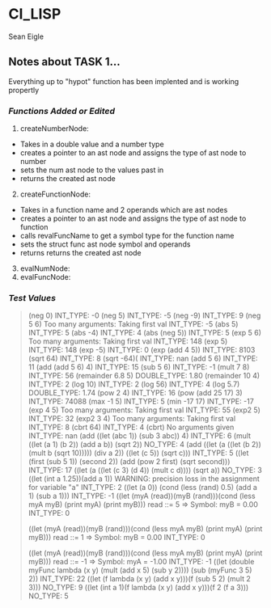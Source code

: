 # CI_LISP
Sean Eigle
## Notes about TASK 1... 
Everything up to "hypot" function has been implented and is working propertly 

### _Functions Added or Edited_ 
1. createNumberNode: 
* Takes in a double value and a number type 
* creates a pointer to an ast node and assigns the type of ast node to number 
* sets the num ast node to the values past in
* returns the created ast node

2. createFunctionNode: 
* Takes in a function name and 2 operands which are ast nodes
* creates a pointer to an ast node and assigns the type of ast node to function
* calls revalFuncName to get a symbol type for the function name 
* sets the struct func ast node symbol and operands
* returns returns the created ast node

3. evalNumNode:
4. evalFuncNode:

### _Test Values_

> (neg 0)
INT_TYPE: -0
> (neg 5)
INT_TYPE: -5
> (neg -9)
INT_TYPE: 9
> (neg 5 6)
Too many arguments: Taking first val
INT_TYPE: -5
> (abs 5)
INT_TYPE: 5
> (abs -4)
INT_TYPE: 4
> (abs (neg 5))
INT_TYPE: 5
> (exp 5 6)
Too many arguments: Taking first val
INT_TYPE: 148
> (exp 5)
INT_TYPE: 148
> (exp -5)
INT_TYPE: 0
> (exp (add 4 5))
INT_TYPE: 8103
> (sqrt 64)
INT_TYPE: 8
> (sqrt -64)(
INT_TYPE: nan
> (add 5 6)
INT_TYPE: 11
> (add (add 5 6) 4)
INT_TYPE: 15
> (sub 5 6)
INT_TYPE: -1
> (mult  7 8)
INT_TYPE: 56
> (remainder 6.8 5)
DOUBLE_TYPE: 1.80
> (remainder 10 4)
INT_TYPE: 2
> (log 10)
INT_TYPE: 2
> (log 56)
INT_TYPE: 4
> (log 5.7)
DOUBLE_TYPE: 1.74
> (pow 2 4)
INT_TYPE: 16
> (pow (add 25 17) 3)
INT_TYPE: 74088
> (max -1 5)
INT_TYPE: 5
> (min -17 17)
INT_TYPE: -17
> (exp 4 5)
Too many arguments: Taking first val
INT_TYPE: 55
> (exp2 5)
INT_TYPE: 32
> (exp2 3 4)
Too many arguments: Taking first val
INT_TYPE: 8
>  (cbrt 64)
INT_TYPE: 4
> (cbrt)
No arguments given
INT_TYPE: nan
> (add ((let (abc 1)) (sub 3 abc)) 4)
INT_TYPE: 6
> (mult ((let (a 1) (b 2)) (add a b)) (sqrt 2))
NO_TYPE: 4
> (add ((let (a ((let (b 2)) (mult b (sqrt 10))))) (div a 2)) ((let (c 5)) (sqrt c)))
INT_TYPE: 5
> ((let (first (sub 5 1)) (second 2)) (add (pow 2 first) (sqrt second)))
INT_TYPE: 17
> ((let (a ((let (c 3) (d 4)) (mult c d)))) (sqrt a))
NO_TYPE: 3
> ((let (int a 1.25))(add a 1))
WARNING: precision loss in the assignment for variable "a"
INT_TYPE: 2
> ((let (a 0)) (cond (less (rand) 0.5) (add a 1) (sub a 1)))
INT_TYPE: -1
> ((let (myA (read))(myB (rand)))(cond (less myA myB) (print myA) (print myB)))
read ::= 5
=> Symbol: myB = 0.00 
INT_TYPE: 0
> 
> ((let (myA (read))(myB (rand)))(cond (less myA myB) (print myA) (print myB)))
read ::= 1
=> Symbol: myB = 0.00 
INT_TYPE: 0
> 
> ((let (myA (read))(myB (rand)))(cond (less myA myB) (print myA) (print myB)))
read ::= -1
=> Symbol: myA = -1.00 
INT_TYPE: -1
> ((let (double myFunc lambda (x y) (mult (add x 5) (sub y 2)))) (sub (myFunc 3 5) 2))
INT_TYPE: 22
> ((let (f lambda (x y) (add x y)))(f (sub 5 2) (mult 2 3))) 
NO_TYPE: 9
> ((let (int a 1)(f lambda (x y) (add x y)))(f 2 (f a 3)))
NO_TYPE: 5
> 
